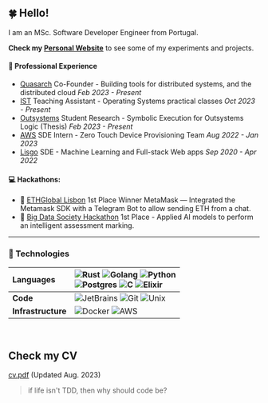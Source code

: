 ## 🍀 Hello!

I am an MSc. Software Developer Engineer from Portugal.

**Check my [Personal Website](https://andrerib.xyz/)** to see some of my experiments and projects.

#### 🏢 Professional Experience
-   [Quasarch](http://www.quasarch.cloud/) Co-Founder - Building tools for distributed systems, and the distributed cloud *Feb 2023 - Present*
-   [IST](https://tecnico.ulisboa.pt/pt/) Teaching Assistant - Operating Systems practical classes *Oct 2023 - Present*
-   [Outsystems](https://www.outsystems.com/) Student Research - Symbolic Execution for Outsystems Logic (Thesis) *Feb 2023 - Present*
-   [AWS](https://aws.amazon.com) SDE Intern - Zero Touch Device Provisioning Team *Aug 2022 - Jan 2023*
-   [Lisgo](https://www.linkedin.com/company/lisgo?originalSubdomain=pt) SDE - Machine Learning and Full-stack Web apps *Sep 2020 - Apr 2022*

#### 💻 Hackathons:
- 🥇 [ETHGlobal Lisbon](https://ethglobal.com/showcase/web3telbot-suxdo) 1st Place Winner MetaMask — Integrated the Metamask SDK with a Telegram Bot to allow sending ETH from a chat.
- 🥇 [Big Data Society Hackathon](https://www.mq.edu.au/faculty-of-science-and-engineering/departments-and-schools/school-of-computing/news-and-events/news-items/big-data-society-hackathon) 1st Place - Applied AI models to perform an intelligent assessment marking.

---

### 🔨 Technologies

| Languages | ![Rust](https://img.shields.io/badge/rust-b7410e.svg?style=for-the-badge&logo=rust&logoColor=white) ![Golang](https://img.shields.io/badge/golang-2CA5E0.svg?style=for-the-badge&logo=go&logoColor=white) ![Python](https://img.shields.io/badge/python-%233776AB.svg?style=for-the-badge&logo=python&logoColor=white)<br> ![Postgres](https://img.shields.io/badge/postgresql-%23316192.svg?style=for-the-badge&logo=postgresql&logoColor=white) ![C](https://img.shields.io/badge/c/c++-000000.svg?style=for-the-badge&logo=c&logoColor=white) ![Elixir](https://img.shields.io/badge/elixir-%23322192.svg?style=for-the-badge&logo=elixir&logoColor=purple)| 
| :-------- | :----------------------------------------------------------------------------------------------------------------------------------------------------------------------------------------------------------------------------------------------------------------------------------------------------------------------------------------------------------------------------------------------------------------------------------------------------------------- |
| **Code**  | ![JetBrains](https://img.shields.io/badge/jetbrains-000000.svg?style=for-the-badge&logo=jetbrains&logoColor=white) ![Git](https://img.shields.io/badge/git-%23F05033.svg?style=for-the-badge&logo=git&logoColor=white) ![Unix](https://img.shields.io/badge/Unix-FCC624?style=for-the-badge&logo=apple&logoColor=black) <br>                        |
| **Infrastructure**  | ![Docker](https://img.shields.io/badge/Docker-2CA5E0?style=for-the-badge&logo=docker&logoColor=white) ![AWS](https://img.shields.io/badge/aws-232F3E.svg?style=for-the-badge&logo=amazonaws&logoColor=white)                      |

<br>

## Check my CV
[cv.pdf](cv.pdf) (Updated Aug. 2023)

> if life isn't TDD, then why should code be?
